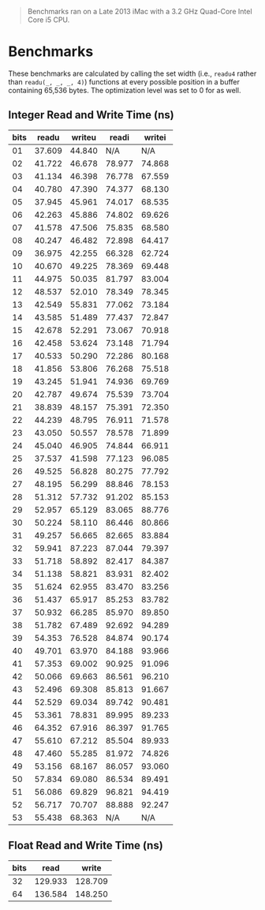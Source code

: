 > Benchmarks ran on a Late 2013 iMac with a 3.2 GHz Quad-Core Intel Core i5 CPU.

# Benchmarks
These benchmarks are calculated by calling the set width (i.e., `readu4` rather than `readu(_, _, _, 4)`) functions at every possible position in a buffer containing 65,536 bytes.
The optimization level was set to 0 for as well.

## Integer Read and Write Time (ns)
|bits|readu|writeu|readi|writei|
|----|-----|------|-----|------|
| 01 | 37.609 | 44.840 | N/A | N/A |
| 02 | 41.722 | 46.678 | 78.977 | 74.868 |
| 03 | 41.134 | 46.398 | 76.778 | 67.559 |
| 04 | 40.780 | 47.390 | 74.377 | 68.130 |
| 05 | 37.945 | 45.961 | 74.017 | 68.535 |
| 06 | 42.263 | 45.886 | 74.802 | 69.626 |
| 07 | 41.578 | 47.506 | 75.835 | 68.580 |
| 08 | 40.247 | 46.482 | 72.898 | 64.417 |
| 09 | 36.975 | 42.255 | 66.328 | 62.724 |
| 10 | 40.670 | 49.225 | 78.369 | 69.448 |
| 11 | 44.975 | 50.035 | 81.797 | 83.004 |
| 12 | 48.537 | 52.010 | 78.349 | 78.345 |
| 13 | 42.549 | 55.831 | 77.062 | 73.184 |
| 14 | 43.585 | 51.489 | 77.437 | 72.847 |
| 15 | 42.678 | 52.291 | 73.067 | 70.918 |
| 16 | 42.458 | 53.624 | 73.148 | 71.794 |
| 17 | 40.533 | 50.290 | 72.286 | 80.168 |
| 18 | 41.856 | 53.806 | 76.268 | 75.518 |
| 19 | 43.245 | 51.941 | 74.936 | 69.769 |
| 20 | 42.787 | 49.674 | 75.539 | 73.704 |
| 21 | 38.839 | 48.157 | 75.391 | 72.350 |
| 22 | 44.239 | 48.795 | 76.911 | 71.578 |
| 23 | 43.050 | 50.557 | 78.578 | 71.899 |
| 24 | 45.040 | 46.905 | 74.844 | 66.911 |
| 25 | 37.537 | 41.598 | 77.123 | 96.085 |
| 26 | 49.525 | 56.828 | 80.275 | 77.792 |
| 27 | 48.195 | 56.299 | 88.846 | 78.153 |
| 28 | 51.312 | 57.732 | 91.202 | 85.153 |
| 29 | 52.957 | 65.129 | 83.065 | 88.776 |
| 30 | 50.224 | 58.110 | 86.446 | 80.866 |
| 31 | 49.257 | 56.665 | 82.665 | 83.884 |
| 32 | 59.941 | 87.223 | 87.044 | 79.397 |
| 33 | 51.718 | 58.892 | 82.417 | 84.387 |
| 34 | 51.138 | 58.821 | 83.931 | 82.402 |
| 35 | 51.624 | 62.955 | 83.470 | 83.256 |
| 36 | 51.437 | 65.917 | 85.253 | 83.782 |
| 37 | 50.932 | 66.285 | 85.970 | 89.850 |
| 38 | 51.782 | 67.489 | 92.692 | 94.289 |
| 39 | 54.353 | 76.528 | 84.874 | 90.174 |
| 40 | 49.701 | 63.970 | 84.188 | 93.966 |
| 41 | 57.353 | 69.002 | 90.925 | 91.096 |
| 42 | 50.066 | 69.663 | 86.561 | 96.210 |
| 43 | 52.496 | 69.308 | 85.813 | 91.667 |
| 44 | 52.529 | 69.034 | 89.742 | 90.481 |
| 45 | 53.361 | 78.831 | 89.995 | 89.233 |
| 46 | 64.352 | 67.916 | 86.397 | 91.765 |
| 47 | 55.610 | 67.212 | 85.504 | 89.933 |
| 48 | 47.460 | 55.285 | 81.972 | 74.826 |
| 49 | 53.156 | 68.167 | 86.057 | 93.060 |
| 50 | 57.834 | 69.080 | 86.534 | 89.491 |
| 51 | 56.086 | 69.829 | 96.821 | 94.419 |
| 52 | 56.717 | 70.707 | 88.888 | 92.247 |
| 53 | 55.438 | 68.363 | N/A | N/A |

## Float Read and Write Time (ns)
|bits|read|write|
|----|----|-----|
| 32 | 129.933 | 128.709 |
| 64 | 136.584 | 148.250 |